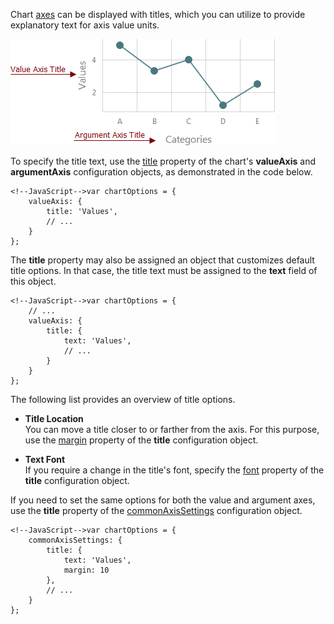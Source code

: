 Chart [axes](/concepts/05%20Widgets/Chart/10%20Visual%20Elements/050%20Axes/03%20Axes.md '/Documentation/Guide/Widgets/Chart/Visual_Elements/#Axes') can be displayed with titles, which you can utilize to provide explanatory text for axis value units.

![Axis Titles](/images/ChartJS/AxesTitles.png)

To specify the title text, use the [title](/api-reference/20%20Data%20Visualization%20Widgets/dxChart/1%20Configuration/argumentAxis/title '/Documentation/ApiReference/Data_Visualization_Widgets/dxChart/Configuration/argumentAxis/title/') property of the chart's **valueAxis** and **argumentAxis** configuration objects, as demonstrated in the code below.

	<!--JavaScript-->var chartOptions = {
		valueAxis: {
			title: 'Values',
			// ...
		}
	};

The **title** property may also be assigned an object that customizes default title options. In that case, the title text must be assigned to the **text** field of this object.

	<!--JavaScript-->var chartOptions = {
        // ...
		valueAxis: {
			title: {
				text: 'Values',
				// ...
			}
		}
	};

The following list provides an overview of title options.

* **Title Location**		
You can move a title closer to or farther from the axis. For this purpose, use the [margin](/api-reference/20%20Data%20Visualization%20Widgets/dxChart/1%20Configuration/commonAxisSettings/title/margin.md '/Documentation/ApiReference/Data_Visualization_Widgets/dxChart/Configuration/argumentAxis/title/#margin') property of the **title** configuration object.

* **Text Font**		
If you require a change in the title's font, specify the [font](/api-reference/20%20Data%20Visualization%20Widgets/dxChart/1%20Configuration/commonAxisSettings/title/font '/Documentation/ApiReference/Data_Visualization_Widgets/dxChart/Configuration/argumentAxis/title/font/') property of the **title** configuration object.		

If you need to set the same options for both the value and argument axes, use the **title** property of the [commonAxisSettings](/api-reference/20%20Data%20Visualization%20Widgets/dxChart/1%20Configuration/commonAxisSettings '/Documentation/ApiReference/Data_Visualization_Widgets/dxChart/Configuration/commonAxisSettings/') configuration object.

	<!--JavaScript-->var chartOptions = {
		commonAxisSettings: {
			title: {
				text: 'Values',
				margin: 10
			},
			// ...
		}
	};